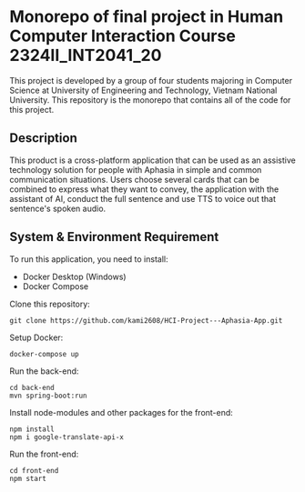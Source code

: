 # Monorepo of final project in Human Computer Interaction Course 2324II_INT2041_20
This project is developed by a group of four students majoring in Computer Science at University of Engineering and Technology, Vietnam National University. This repository is the monorepo that contains all of the code for this project.
## Description
This product is a cross-platform application that can be used as an assistive technology solution for people with Aphasia in simple and common communication situations. Users choose several cards that can be combined to express what they want to convey, the application with the assistant of AI, conduct the full sentence and use TTS to voice out that sentence's spoken audio.
## System & Environment Requirement 
To run this application, you need to install: 
- Docker Desktop (Windows)
- Docker Compose

Clone this repository: 
```
git clone https://github.com/kami2608/HCI-Project---Aphasia-App.git
``` 
Setup Docker: 
``` 
docker-compose up
```
Run the back-end: 
``` 
cd back-end
mvn spring-boot:run
``` 
Install node-modules and other packages for the front-end: 
``` 
npm install
npm i google-translate-api-x 
``` 
Run the front-end: 
``` 
cd front-end
npm start
``` 
